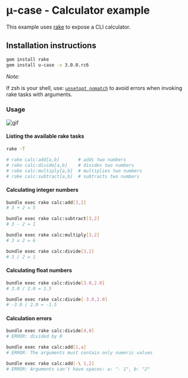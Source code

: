 # μ-case - Calculator example

This example uses [rake](http://rubygems.org/gems/rake) to expose a CLI calculator.

## Installation instructions
```sh
gem install rake
gem install u-case -v 3.0.0.rc6
```

*Note:*

If zsh is your shell, use: [`unsetopt nomatch`](https://thoughtbot.com/blog/how-to-use-arguments-in-a-rake-task) to avoid errors when invoking rake tasks with arguments.

### Usage

![gif](https://github.com/serradura/u-case/blob/main/examples/calculator/assets/usage.gif?raw=true)

#### Listing the available rake tasks
```sh
rake -T

# rake calc:add[a,b]       # adds two numbers
# rake calc:divide[a,b]    # divides two numbers
# rake calc:multiply[a,b]  # multiplies two numbers
# rake calc:subtract[a,b]  # subtracts two numbers
```

#### Calculating integer numbers
```sh
bundle exec rake calc:add[3,2]
# 3 + 2 = 5

bundle exec rake calc:subtract[3,2]
# 3 - 2 = 1

bundle exec rake calc:multiply[3,2]
# 3 x 2 = 6

bundle exec rake calc:divide[3,2]
# 3 / 2 = 1
```

#### Calculating float numbers
```sh
bundle exec rake calc:divide[3.0,2.0]
# 3.0 / 2.0 = 1.5

bundle exec rake calc:divide[-3.0,2.0]
# -3.0 / 2.0 = -1.5
```

#### Calculation errors
```sh
bundle exec rake calc:divide[4,0]
# ERROR: divided by 0

bundle exec rake calc:add[1,a]
# ERROR: The arguments must contain only numeric values

bundle exec rake calc:add[-\ 1,2]
# ERROR: Arguments can't have spaces: a: "- 1", b: "2"
```

